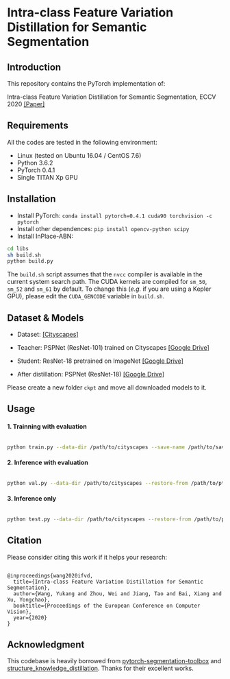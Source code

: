 # Intra-class Feature Variation Distillation for Semantic Segmentation

## Introduction

This repository contains the PyTorch implementation of: 

Intra-class Feature Variation Distillation for Semantic Segmentation, ECCV 2020 [[Paper]](https://www.ecva.net/papers/eccv_2020/papers_ECCV/papers/123520341.pdf)

## Requirements

All the codes are tested in the following environment:

* Linux (tested on Ubuntu 16.04 / CentOS 7.6)
* Python 3.6.2
* PyTorch 0.4.1
* Single TITAN Xp GPU

## Installation

* Install PyTorch: ` conda install pytorch=0.4.1 cuda90 torchvision -c pytorch `
* Install other dependences: ` pip install opencv-python scipy `
* Install InPlace-ABN:
```bash
cd libs
sh build.sh
python build.py
``` 
The `build.sh` script assumes that the `nvcc` compiler is available in the current system search path.
The CUDA kernels are compiled for `sm_50`, `sm_52` and `sm_61` by default.
To change this (_e.g._ if you are using a Kepler GPU), please edit the `CUDA_GENCODE` variable in `build.sh`.

## Dataset & Models

* Dataset: [[Cityscapes]](https://www.cityscapes-dataset.com/)

* Teacher: PSPNet (ResNet-101) trained on Cityscapes [[Google Drive]](https://drive.google.com/file/d/1epiJnLiPYSAgT2IHP0UhYkTSRMb8twpJ/view?usp=sharing)

* Student: ResNet-18 pretrained on ImageNet [[Google Drive]](https://drive.google.com/file/d/17ewTEr-FZ8x0Lc9XMMR5VbgOupq48s9q/view?usp=sharing)

* After distillation: PSPNet (ResNet-18) [[Google Drive]](https://drive.google.com/file/d/1dNjKbj7Cm2_JSr9HzrmqeS9S081nNyvw/view?usp=sharing)

Please create a new folder `ckpt` and move all downloaded models to it.

## Usage

#### 1. Trainning with evaluation

```bash

python train.py --data-dir /path/to/cityscapes --save-name /path/to/save --gpu /device/id

```

#### 2. Inference with evaluation

```bash

python val.py --data-dir /path/to/cityscapes --restore-from /path/to/pth --gpu /device/id

```  

#### 3. Inference only
  

```bash

python test.py --data-dir /path/to/cityscapes --restore-from /path/to/pth --gpu /device/id

```

## Citation

Please consider citing this work if it helps your research:

```

@inproceedings{wang2020ifvd,
  title={Intra-class Feature Variation Distillation for Semantic Segmentation},
  author={Wang, Yukang and Zhou, Wei and Jiang, Tao and Bai, Xiang and Xu, Yongchao},
  booktitle={Proceedings of the European Conference on Computer Vision},
  year={2020}
}

```

## Acknowledgment

This codebase is heavily borrowed from [pytorch-segmentation-toolbox](https://github.com/speedinghzl/pytorch-segmentation-toolbox) and [structure_knowledge_distillation](https://github.com/irfanICMLL/structure_knowledge_distillation). Thanks for their excellent works.
